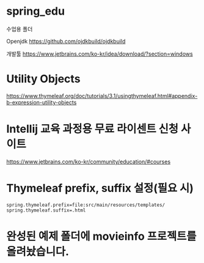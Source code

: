 # spring_edu
수업용 폴더

Openjdk
https://github.com/ojdkbuild/ojdkbuild

개발툴
https://www.jetbrains.com/ko-kr/idea/download/?section=windows

# Utility Objects
https://www.thymeleaf.org/doc/tutorials/3.1/usingthymeleaf.html#appendix-b-expression-utility-objects

# Intellij 교육 과정용 무료 라이센트 신청 사이트
https://www.jetbrains.com/ko-kr/community/education/#courses

# Thymeleaf prefix, suffix 설정(필요 시)
```
spring.thymeleaf.prefix=file:src/main/resources/templates/
spring.thymeleaf.suffix=.html
```

# 완성된 예제 폴더에 movieinfo 프로젝트를 올려놨습니다.
